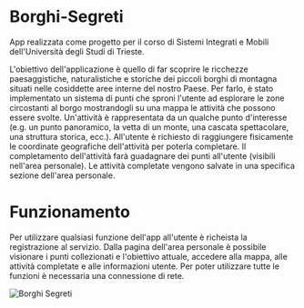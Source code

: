 # Borghi-Segreti
App realizzata come progetto per il corso di Sistemi Integrati e Mobili dell'Università degli Studi di Trieste.

L'obiettivo dell'applicazione è quello di far scoprire le ricchezze paesaggistiche, naturalistiche e storiche dei piccoli borghi di montagna situati nelle cosiddette aree interne del nostro Paese.
Per farlo, è stato implementato un sistema di punti che sproni l'utente ad esplorare le zone circostanti al borgo mostrandogli su una mappa le attività che possono essere svolte. 
Un'attività è rappresentata da un qualche punto d'interesse (e.g. un punto panoramico, la vetta di un monte, una cascata spettacolare, una struttura storica, ecc.).
All'utente è richiesto di raggiungere fisicamente le coordinate geografiche dell'attività per poterla completare.
Il completamento dell'attività farà guadagnare dei punti all'utente (visibili nell'area personale).
Le attività completate vengono salvate in una specifica sezione dell'area personale.

# Funzionamento
Per utilizzare qualsiasi funzione dell'app all'utente è richeista la registrazione al servizio.
Dalla pagina dell'area personale è possibile visionare i punti collezionati e l'obiettivo attuale, accedere alla mappa, alle attività completate e alle informazioni utente.
Per poter utilizzare tutte le funzioni è necessaria una connessione di rete. 

![Borghi Segreti](https://user-images.githubusercontent.com/94709756/218716792-c20168cd-492a-40bb-8a50-a35853d436c7.png)
